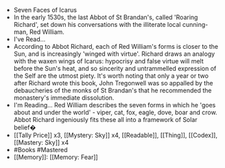 - Seven Faces of Icarus
- In the early 1530s, the last Abbot of St Brandan's, called 'Roaring Richard', set down his conversations with the illiterate local cunning-man, Red William.
- I've Read...
- According to Abbot Richard, each of Red William's forms is closer to the Sun, and is increasingly 'winged with virtue'. Richard draws an analogy with the waxen wings of Icarus: hypocrisy and false virtue will melt before the Sun's heat, and so sincerity and untrammelled expression of the Self are the utmost piety. It's worth noting that only a year or two after Richard wrote this book, John Tregonwell was so appalled by the debaucheries of the monks of St Brandan's that he recommended the monastery's immediate dissolution.
- I'm Reading...
  Red William describes the seven forms in which he 'goes about and under the world' - viper, cat, fox, eagle, dove, boar and crow. Abbot Richard ingeniously fits these all into a framework of Solar belief�
- [[Tally Price]] x3, [[Mystery: Sky]] x4, [[Readable]], [[Thing]], [[Codex]], [[Mastery: Sky]] x4
- #Books #Mastered
- [[Memory]]: [[Memory: Fear]]
